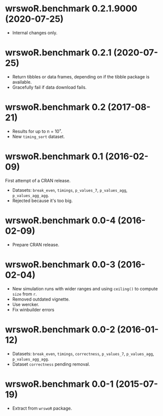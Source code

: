 # wrswoR.benchmark 0.2.1.9000 (2020-07-25)

- Internal changes only.


# wrswoR.benchmark 0.2.1 (2020-07-25)

- Return tibbles or data frames, depending on if the tibble package is available.
- Gracefully fail if data download fails.


# wrswoR.benchmark 0.2 (2017-08-21)

- Results for up to n = 10⁷.
- New `timing_sort` dataset.


# wrswoR.benchmark 0.1 (2016-02-09)

First attempt of a CRAN release.

- Datasets: `break_even`, `timings`, `p_values_7`, `p_values_agg`, `p_values_agg_agg`.
- Rejected because it's too big.


# wrswoR.benchmark 0.0-4 (2016-02-09)

- Prepare CRAN release.


# wrswoR.benchmark 0.0-3 (2016-02-04)

- New simulation runs with wider ranges and using `ceiling()` to compute `size` from `r`.
- Removed outdated vignette.
- Use wercker.
- Fix winbuilder errors


# wrswoR.benchmark 0.0-2 (2016-01-12)

- Datasets: `break_even`, `timings`, `correctness`, `p_values_7`, `p_values_agg`, `p_values_agg_agg`.
- Dataset `correctness` pending removal.


# wrswoR.benchmark 0.0-1 (2015-07-19)

- Extract from `wrswoR` package.

